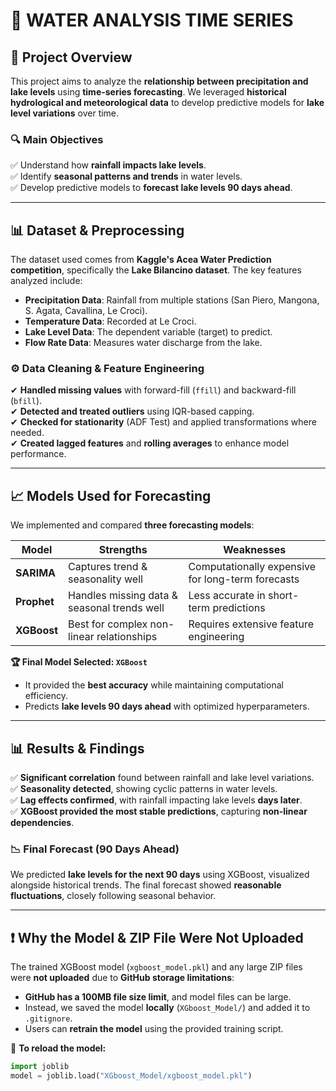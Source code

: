 # 🌊 WATER ANALYSIS TIME SERIES

## 📖 Project Overview

This project aims to analyze the **relationship between precipitation and lake levels** using **time-series forecasting**. We leveraged **historical hydrological and meteorological data** to develop predictive models for **lake level variations** over time.

### 🔍 **Main Objectives**
✅ Understand how **rainfall impacts lake levels**.  
✅ Identify **seasonal patterns and trends** in water levels.  
✅ Develop predictive models to **forecast lake levels 90 days ahead**.  

---

## 📊 **Dataset & Preprocessing**

The dataset used comes from **Kaggle's Acea Water Prediction competition**, specifically the **Lake Bilancino dataset**. The key features analyzed include:

- **Precipitation Data**: Rainfall from multiple stations (San Piero, Mangona, S. Agata, Cavallina, Le Croci).
- **Temperature Data**: Recorded at Le Croci.
- **Lake Level Data**: The dependent variable (target) to predict.
- **Flow Rate Data**: Measures water discharge from the lake.

### ⚙️ **Data Cleaning & Feature Engineering**
✔ **Handled missing values** with forward-fill (`ffill`) and backward-fill (`bfill`).  
✔ **Detected and treated outliers** using IQR-based capping.  
✔ **Checked for stationarity** (ADF Test) and applied transformations where needed.  
✔ **Created lagged features** and **rolling averages** to enhance model performance.  

---

## 📈 **Models Used for Forecasting**
We implemented and compared **three forecasting models**:

| Model        | Strengths | Weaknesses |
|-------------|-----------|------------|
| **SARIMA**  | Captures trend & seasonality well | Computationally expensive for long-term forecasts |
| **Prophet** | Handles missing data & seasonal trends well | Less accurate in short-term predictions |
| **XGBoost** | Best for complex non-linear relationships | Requires extensive feature engineering |

**🏆 Final Model Selected: `XGBoost`**  
- It provided the **best accuracy** while maintaining computational efficiency.  
- Predicts **lake levels 90 days ahead** with optimized hyperparameters.  

---

## 📊 **Results & Findings**
✅ **Significant correlation** found between rainfall and lake level variations.  
✅ **Seasonality detected**, showing cyclic patterns in water levels.  
✅ **Lag effects confirmed**, with rainfall impacting lake levels **days later**.  
✅ **XGBoost provided the most stable predictions**, capturing **non-linear dependencies**.  

### 📉 **Final Forecast (90 Days Ahead)**
We predicted **lake levels for the next 90 days** using XGBoost, visualized alongside historical trends. The final forecast showed **reasonable fluctuations**, closely following seasonal behavior.

---

## ❗ **Why the Model & ZIP File Were Not Uploaded**
The trained XGBoost model (`xgboost_model.pkl`) and any large ZIP files were **not uploaded** due to **GitHub storage limitations**:

- **GitHub has a 100MB file size limit**, and model files can be large.
- Instead, we saved the model **locally** (`XGboost_Model/`) and added it to `.gitignore`.
- Users can **retrain the model** using the provided training script.

🔹 **To reload the model:**  
```python
import joblib
model = joblib.load("XGboost_Model/xgboost_model.pkl")
